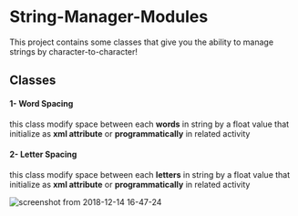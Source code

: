 # String-Manager-Modules
This project contains some classes that give you the ability to manage strings by character-to-character!

## Classes 

#### 1- Word Spacing
this class modify space between each **words** in string by a float value that initialize as 
**xml attribute** or **programmatically** in related activity


#### 2- Letter Spacing
this class modify space between each **letters** in string by a float value that initialize as 
**xml attribute** or **programmatically** in related activity

![screenshot from 2018-12-14 16-47-24](https://user-images.githubusercontent.com/25709266/50005830-f8eebf80-ffc0-11e8-8411-cb93432b4867.png)

